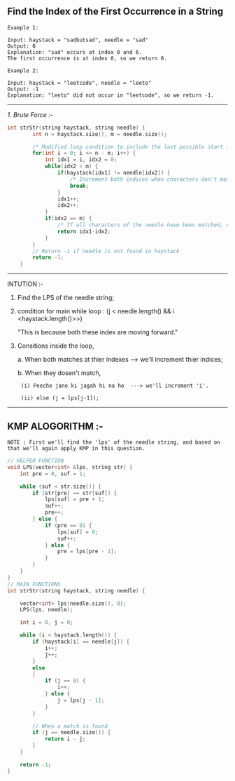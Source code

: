 ## Find the Index of the First Occurrence in a String

```
Example 1:

Input: haystack = "sadbutsad", needle = "sad"
Output: 0
Explanation: "sad" occurs at index 0 and 6.
The first occurrence is at index 0, so we return 0.

Example 2:

Input: haystack = "leetcode", needle = "leeto"
Output: -1
Explanation: "leeto" did not occur in "leetcode", so we return -1.

```
***

_1. Brute Force :-_

```cpp
int strStr(string haystack, string needle) {
        int n = haystack.size(), m = needle.size();

        /* Modified loop condition to include the last possible start index for comparison */
        for(int i = 0; i <= n - m; i++) {
            int idx1 = i, idx2 = 0;
            while(idx2 < m) {
                if(haystack[idx1] != needle[idx2]) {
                    /* Increment both indices when characters don't match */
                    break;
                }
                idx1++;
                idx2++;
            }
            if(idx2 == m) {
                /* If all characters of the needle have been matched, return the current start index */
                return idx1-idx2;
            }
        }
        // Return -1 if needle is not found in haystack
        return -1;
    }
```
***

INTUTION :-

1. Find the LPS of the needle string;

2. condition for main while loop :
(j < needle.length() && i <haystack.length()>>)

    "This is because both these index are moving forward."

3. Consitions inside the loop,

    a. When both matches at thier indexes --> we'll increment thier indices;

    b. When they dosen't match,

        (i) Peeche jane ki jagah hi na ho  ---> we'll increment 'i'.

        (ii) else (j = lps[j-1]);

***

## KMP ALOGORITHM :-

`NOTE : First we'll find the 'lps' of the needle string, and based on that we'll again apply KMP in this question.`

```C++
// HELPER FUNCTION
void LPS(vector<int> &lps, string str) {
    int pre = 0, suf = 1;

    while (suf < str.size()) {
        if (str[pre] == str[suf]) {
            lps[suf] = pre + 1;
            suf++;
            pre++;
        } else {
            if (pre == 0) {
                lps[suf] = 0;
                suf++;
            } else {
                pre = lps[pre - 1];
            }
        }
    }
}
// MAIN FUNCTIONS
int strStr(string haystack, string needle) {

    vector<int> lps(needle.size(), 0);
    LPS(lps, needle);

    int i = 0, j = 0;

    while (i < haystack.length()) {
        if (haystack[i] == needle[j]) {
            i++;
            j++;
        }
        else
        {
            if (j == 0) {
                i++;
            } else {
                j = lps[j - 1];
            }
        }

        // When a match is found
        if (j == needle.size()) {
            return i - j;
        }
    }

    return -1;
}
```
